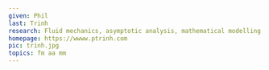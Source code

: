 ```yaml
---
given: Phil
last: Trinh
research: Fluid mechanics, asymptotic analysis, mathematical modelling
homepage: https://wwww.ptrinh.com
pic: trinh.jpg
topics: fm aa mm
---
```

